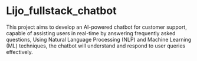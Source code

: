 # Lijo_fullstack_chatbot
This project aims to develop an AI-powered chatbot for customer support, capable of assisting users in real-time by answering frequently asked questions, Using Natural Language Processing (NLP) and Machine Learning (ML) techniques, the chatbot will understand and respond to user queries effectively.
